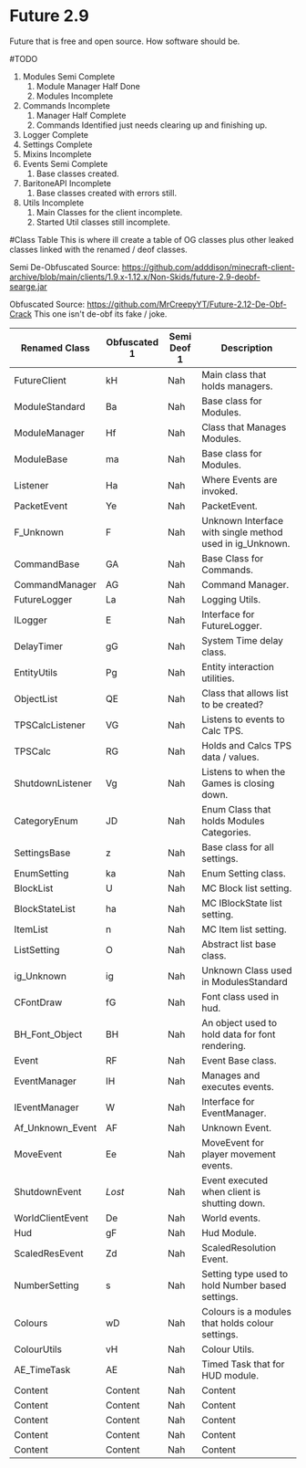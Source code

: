 # Future 2.9
Future that is free and open source. How software should be.

#TODO
1. Modules Semi Complete
   1. Module Manager Half Done
   2. Modules Incomplete
2. Commands Incomplete
   1. Manager Half Complete
   2. Commands Identified just needs clearing up and finishing up.
3. Logger Complete
4. Settings Complete
5. Mixins Incomplete
6. Events Semi Complete
   1. Base classes created.
7. BaritoneAPI Incomplete
   1. Base classes created with errors still.
8. Utils Incomplete
   1. Main Classes for the client incomplete.
   2. Started Util classes still incomplete.


#Class Table
This is where ill create a table of OG classes plus other leaked classes linked with the renamed / deof classes.

Semi De-Obfuscated Source: https://github.com/adddison/minecraft-client-archive/blob/main/clients/1.9.x-1.12.x/Non-Skids/future-2.9-deobf-searge.jar

Obfuscated Source: https://github.com/MrCreepyYT/Future-2.12-De-Obf-Crack
This one isn't de-obf its fake / joke.

| Renamed Class | Obfuscated 1  | Semi Deof 1   | Description   |
| ------------- | ------------- | ------------- | -------------------------- |
| FutureClient  | kH            | Nah           | Main class that holds managers.  |
| ModuleStandard | Ba           | Nah           | Base class for Modules.  |
| ModuleManager | Hf            | Nah           | Class that Manages Modules.  |
| ModuleBase    | ma            | Nah           | Base class for Modules.  |
| Listener      | Ha            | Nah           | Where Events are invoked.  |
| PacketEvent   | Ye            | Nah           | PacketEvent.   |
| F_Unknown     | F             | Nah           | Unknown Interface with single method used in ig_Unknown.   |
| CommandBase   | GA            | Nah           | Base Class for Commands.  |
| CommandManager| AG            | Nah           | Command Manager.  |
| FutureLogger  | La            | Nah           | Logging Utils.  |
| ILogger       | E             | Nah           | Interface for FutureLogger.  |
| DelayTimer    | gG            | Nah           | System Time delay class.  |
| EntityUtils   | Pg            | Nah           | Entity interaction utilities.  |
| ObjectList    | QE            | Nah           | Class that allows list to be created?  |
| TPSCalcListener  | VG         | Nah           | Listens to events to Calc TPS.  |
| TPSCalc       | RG            | Nah           | Holds and Calcs TPS data / values.  |
| ShutdownListener  | Vg        | Nah           | Listens to when the Games is closing down.  |
| CategoryEnum  | JD            | Nah           | Enum Class that holds Modules Categories.  |
| SettingsBase  | z             | Nah           | Base class for all settings.  |
| EnumSetting   | ka            | Nah           | Enum Setting class.  |
| BlockList     | U             | Nah           | MC Block list setting.  |
| BlockStateList| ha            | Nah           | MC IBlockState list setting.  |
| ItemList      | n             | Nah           | MC Item list setting.  |
| ListSetting   | O             | Nah           | Abstract list base class.  |
| ig_Unknown    | ig            | Nah           | Unknown Class used in ModulesStandard  |
| CFontDraw     | fG            | Nah           | Font class used in hud.  |
| BH_Font_Object| BH            | Nah           | An object used to hold data for font rendering.  |
| Event         | RF            | Nah           | Event Base class.  |
| EventManager  | IH            | Nah           | Manages and executes events.  |
| IEventManager | W             | Nah           | Interface for EventManager.  |
| Af_Unknown_Event  | AF        | Nah           | Unknown Event.  |
| MoveEvent     | Ee            | Nah           | MoveEvent for player movement events.  |
| ShutdownEvent | *Lost*        | Nah           | Event executed when client is shutting down.   |
| WorldClientEvent| De          | Nah           | World events.   |
| Hud           | gF            | Nah           | Hud Module.   |
| ScaledResEvent| Zd            | Nah           | ScaledResolution Event.   |
| NumberSetting | s             | Nah           | Setting type used to hold Number based settings.   |
| Colours       | wD            | Nah           | Colours is a modules that holds colour settings.   |
| ColourUtils   | vH            | Nah           | Colour Utils.   |
| AE_TimeTask   | AE            | Nah           | Timed Task that for HUD module.   |
| Content   | Content   | Nah           | Content   |
| Content   | Content   | Nah           | Content   |
| Content   | Content   | Nah           | Content   |
| Content   | Content   | Nah           | Content   |
| Content   | Content   | Nah           | Content   |